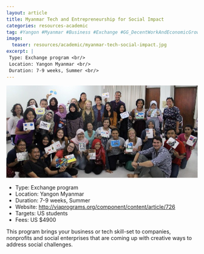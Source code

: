 ```yaml
---
layout: article
title: Myanmar Tech and Entrepreneurship for Social Impact
categories: resources-academic
tag: #Yangon #Myanmar #Business #Exchange #GG_DecentWorkAndEconomicGrowth #GG_ResponsibleConsumptionAndProduction
image:
  teaser: resources/academic/myanmar-tech-social-impact.jpg
excerpt: |
 Type: Exchange program <br/>
 Location: Yangon Myanmar <br/>
 Duration: 7-9 weeks, Summer <br/>
---
```


<img src="/images/resources/academic/myanmar-tech-social-impact.jpg"/>

+ Type: Exchange program
+ Location: Yangon Myanmar
+ Duration: 7-9 weeks, Summer
+ Website: <a href="http://viaprograms.org/component/content/article/726">http://viaprograms.org/component/content/article/726</a>
+ Targets: US students
+ Fees: US $4900

This program brings your business or tech skill-set to companies, nonprofits and social enterprises that are coming up with creative ways to address social challenges.
